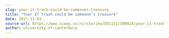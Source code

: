 ```yaml
---
slug: your-it-trash-could-be-someones-treasure
title: "Your IT trash could be someone’s treasure"
date: 2011-11-03
source-url: https://www.scoop.co.nz/stories/ED1111/S00024/your-it-trash-could-be-someones-treasure.htm
author: university-of-canterbury
---
```


